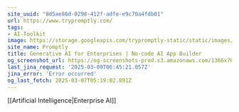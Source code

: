 ```yaml
---
site_uuid: "8d5ae86d-0298-412f-adfe-e9c70a4fdb01"
url: https://www.trypromptly.com/
tags:
- AI-Toolkit
image: https://storage.googleapis.com/trypromptly-static/static/images/logo.png
site_name: Promptly
title: Generative AI for Enterprises | No-code AI App Builder
og_screenshot_url: https://og-screenshots-prod.s3.amazonaws.com/1366x768/80/false/4ba56372be3981392093ef700088e788fe7c630185dd3ea6f6b87ce967035f13.jpeg
last_jina_request: '2025-03-09T06:45:21.057Z'
jina_error: 'Error occurred'
og_last_fetch: 2025-03-07T05:19:02.891Z
---
```

[[Artificial Intelligence|Enterprise AI]]
